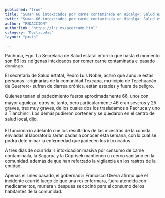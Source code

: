 ```yaml
---
published: "true"
title: "Suman 66 intoxicados por carne contaminada en Hidalgo: Salud estatal"
twitt: "Suman 66 intoxicados por carne contaminada en Hidalgo: Salud estatal"
author: "REDACCION"
authorlink: "https://ljz.mx/acercade.html"
category: "Destacadas"
layout: "posts"

---
```



  Pachuca, Hgo. La Secretaría de Salud estatal informó que hasta el momento son 66 los indígenas intoxicados por comer carne contaminada el pasado domingo.



  El secretario de Salud estatal, Pedro Luis Noble, aclaró que aunque estas personas -originarias de la comunidad Texcapa, municipio de Tepehuacán de Guerrero- sufren de diarrea crónica, están estables y fuera de peligro.



  Quienes tenían el padecimiento fueron aproximadamente 66, unos con mayor agudeza, otros no tanto, pero particularmente 46 eran severos y 25 graves, tres muy graves, de los cuales dos los trasladamos a Pachuca y uno a Tlanchinol. Los demás pudieron contener y se quedaron en el centro de salud local, dijo.



  El funcionario adelantó que los resultados de las muestras de la comida enviadas al laboratorio serán dadas a conocer esta semana, con lo cual se podrá determinar la enfermedad que padecen los intoxicados.



  A tres días de ocurrida la intoxicación masiva por consumo de carne contaminada, la Sagarpa y la Copriseh mantienen un cerco sanitario en la comunidad, además de que han reforzado la vigilancia en los rastros de la entidad.



  Apenas el lunes pasado, el gobernador Francisco Olvera afirmó que el incidente ocurrió luego de que una res enfermara, fuera atendida con medicamentos, muriera y después se cocinó para el consumo de los habitantes de la comunidad.

